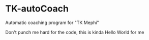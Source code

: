 # TK-autoCoach
Automatic coaching program for "TK Mephi"

Don't punch me hard for the code, this is kinda Hello World for me
